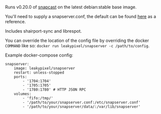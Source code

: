 Runs v0.20.0 of [snapcast](https://github.com/badaix/snapcast) on the
latest debian:stable base image.

You'll need to supply a snapserver.conf, the default can be found [here](https://github.com/badaix/snapcast/blob/master/server/etc/snapserver.conf) as a reference.

Includes shairport-sync and librespot.

You can override the location of the config file by overriding the docker
`COMMAND` like so: `docker run leakypixel/snapserver -c /path/to/config`.


Example docker-compose config:
```
snapserver:
    image: leakypixel/snapserver
    restart: unless-stopped
    ports:
        - '1704:1704'
        - '1705:1705'
        - '1780:1780' # HTTP JSON RPC
    volumes:
        - 'fifo:/tmp/'
        - '/path/to/your/snapserver.conf:/etc/snapserver.conf'
        - '/path/to/your/snapserver/data/:/var/lib/snapserver'
```
